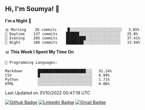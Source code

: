 ## Hi, I'm Soumya! 👋

<!--START_SECTION:waka-->
**I'm a Night 🦉** 

```text
🌞 Morning    20 commits     █░░░░░░░░░░░░░░░░░░░░░░░░   3.65% 
🌆 Daytime    137 commits    ██████░░░░░░░░░░░░░░░░░░░   25.0% 
🌃 Evening    205 commits    █████████░░░░░░░░░░░░░░░░   37.41% 
🌙 Night      186 commits    ████████░░░░░░░░░░░░░░░░░   33.94%

```


📊 **This Week I Spent My Time On** 

```text
💬 Programming Languages: 

Markdown       ██████████████████████░░░   91.24% 
CSV            █░░░░░░░░░░░░░░░░░░░░░░░░   6.99% 
Python         ░░░░░░░░░░░░░░░░░░░░░░░░░   1.71% 
HTML           ░░░░░░░░░░░░░░░░░░░░░░░░░   0.06%
```


 Last Updated on 31/10/2022 00:47:19 UTC
<!--END_SECTION:waka-->

[![Github Badge](https://img.shields.io/badge/-rubyruins-grey?style=for-the-badge&logo=github&logoColor=white&link=https://github.com/rubyruins/)](https://www.github.com/rubyruins/) 
[![Linkedin Badge](https://img.shields.io/badge/-Soumya%20Parekh-0072b1?style=for-the-badge&logo=Linkedin&logoColor=white&link=https://www.linkedin.com/in/Soumya-Parekh/)](https://www.linkedin.com/in/Soumya-Parekh/) 
[![Gmail Badge](https://img.shields.io/badge/-soumyaparekh.me@gmail.com-c14438?style=for-the-badge&logo=Gmail&logoColor=white&link=mailto:soumyaparekh.me@gmail.com)](mailto:soumyaparekh.me@gmail.com) 
